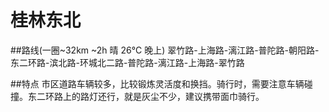 # 桂林东北

##路线(一圈~32km ~2h 晴 26°C 晚上)
翠竹路-上海路-漓江路-普陀路-朝阳路-东二环路-滨北路-环城北二路-普陀路-漓江路-上海路-翠竹路

##特点
市区道路车辆较多，比较锻炼灵活度和换挡。骑行时，需要注意车辆碰撞。东二环路上的路灯还行，就是灰尘不少，建议携带面巾骑行。
